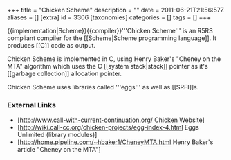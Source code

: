 +++
title = "Chicken Scheme"
description = ""
date = 2011-06-21T21:56:57Z
aliases = []
[extra]
id = 3306
[taxonomies]
categories = []
tags = []
+++

{{implementation|Scheme}}{{compiler}}'''Chicken Scheme''' is an R5RS compliant compiler for the [[Scheme|Scheme programming language]]. It produces [[C]] code as output.

Chicken Scheme is implemented in C, using Henry Baker's "Cheney on the MTA" algorithm which uses the C [[system stack|stack]] pointer as it's [[garbage collection]] allocation pointer.

Chicken Scheme uses libraries called '''eggs''' as well as [[SRFI]]s.


### External Links

* [http://www.call-with-current-continuation.org/ Chicken Website]
* [http://wiki.call-cc.org/chicken-projects/egg-index-4.html Eggs Unlimited (library modules)]
* [http://home.pipeline.com/~hbaker1/CheneyMTA.html Henry Baker's article "Cheney on the MTA"]

